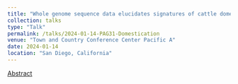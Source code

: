 ```yaml
---
title: "Whole genome sequence data elucidates signatures of cattle domestication and global bovid migration patterns"
collection: talks
type: "Talk"
permalink: /talks/2024-01-14-PAG31-Domestication
venue: "Town and Country Conference Center Pacific A"
date: 2024-01-14
location: "San Diego, California"
---
```


[Abstract](../files/John_Miraszek_PAG_Domestication_Abstract.pdf)
